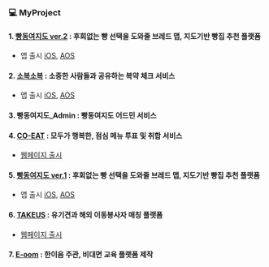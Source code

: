 ### 💻 MyProject

#### 1. [빵동여지도 ver.2](https://github.com/kanghanhee/BBangMap-Server) : 후회없는 빵 선택을 도와줄 브레드 맵, 지도기반 빵집 추천 플랫폼
- 앱 출시 [iOS](https://apps.apple.com/kr/app/%EB%B9%B5%EB%8F%99%EC%97%AC%EC%A7%80%EB%8F%84/id1595032110), [AOS](https://play.google.com/store/apps/details?id=bbangmap.com&pli=1)

#### 2. [소복소복](https://github.com/TeamSobokSobok/Sobok-Server) : 소중한 사람들과 공유하는 복약 체크 서비스
- 앱 출시 [iOS](https://apps.apple.com/kr/app/%EC%86%8C%EB%B3%B5%EC%86%8C%EB%B3%B5/id6446211371), [AOS](https://play.google.com/store/apps/details?id=com.sobok.sobok_android)

#### 3. 빵동여지도_Admin : 빵동여지도 어드민 서비스

#### 4. [CO-EAT](https://github.com/CO-EAT/COEAT-Server) : 모두가 행복한, 점심 메뉴 투표 및 취합 서비스
- [웹페이지 출시](https://www.coeat.site)

#### 5. [빵동여지도 ver.1](https://github.com/kanghanhee/MyProject/blob/main/%EB%B9%B5%EB%8F%99%EC%97%AC%EC%A7%80%EB%8F%84(%EB%B9%B5%E6%9D%B1%E8%BC%BF%E5%9C%B0%E5%9C%96)%20ver.1.md) : 후회없는 빵 선택을 도와줄 브레드 맵, 지도기반 빵집 추천 플랫폼
- 앱 출시 [iOS](https://apps.apple.com/kr/app/%EB%B9%B5%EB%8F%99%EC%97%AC%EC%A7%80%EB%8F%84/id1595032110), [AOS](https://play.google.com/store/apps/details?id=bbangmap.com&pli=1)

#### 6. [TAKEUS](https://github.com/TAKE-US/TAKEUS-BACK) : 유기견과 해외 이동봉사자 매칭 플랫폼
- [웹페이지 출시](https://www.take-us.kr)

#### 7. [E-oom](https://github.com/kanghanhee/E-oom) : 한이음 주관, 비대면 교육 플랫폼 제작
